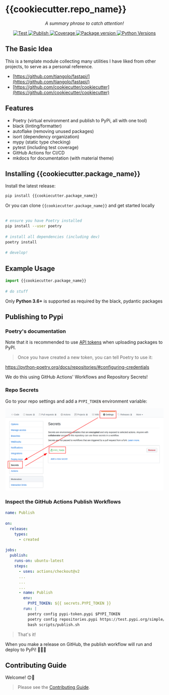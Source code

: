 # {{cookiecutter.repo_name}}

<p align="center">
    <em>A summary phrase to catch attention!</em>
</p>

<p align="center">
<a href="https://github.com/{{cookiecutter.github_user}}/{{cookiecutter.repo_name}}/actions?query=workflow%3ATest" target="_blank">
    <img src="https://github.com/{{cookiecutter.github_user}}/{{cookiecutter.repo_name}}/workflows/Test/badge.svg" alt="Test">
</a>
<a href="https://github.com/{{cookiecutter.github_user}}/{{cookiecutter.repo_name}}/actions?query=workflow%3APublish" target="_blank">
    <img src="https://github.com/{{cookiecutter.github_user}}/{{cookiecutter.repo_name}}/workflows/Publish/badge.svg" alt="Publish">
</a>
<a href="https://codecov.io/gh/{{cookiecutter.github_user}}/{{cookiecutter.repo_name}}" target="_blank">
    <img src="https://img.shields.io/codecov/c/github/{{cookiecutter.github_user}}/{{cookiecutter.repo_name}}?color=%2334D058" alt="Coverage">
</a>
<a href="https://pypi.org/project/{{cookiecutter.package_name}}" target="_blank">
    <img src="https://img.shields.io/pypi/v/{{cookiecutter.package_name}}?color=%2334D058&label=pypi%20package" alt="Package version">
</a>
<a href="https://pypi.org/project/{{cookiecutter.package_name}}/" target="_blank">
    <img src="https://img.shields.io/pypi/pyversions/{{cookiecutter.package_name}}.svg" alt="Python Versions">
</a>

## The Basic Idea

This is a template module collecting many utilities I have liked from other projects, to serve as a personal reference.
- [https://github.com/tiangolo/fastapi/](https://github.com/tiangolo/fastapi/)
- [https://github.com/cookiecutter/cookiecutter](https://github.com/cookiecutter/cookiecutter)

## Features

- Poetry (virtual environment and publish to PyPi, all with one tool)
- black (linting/formatter)
- autoflake (removing unused packages)
- isort (dependency organization)
- mypy (static type checking)
- pytest (including test coverage)
- GitHub Actions for CI/CD
- mkdocs for documentation (with material theme)

## Installing {{cookiecutter.package_name}}

Install the latest release:

```bash
pip install {{cookiecutter.package_name}}
```

Or you can clone `{{cookiecutter.package_name}}` and get started locally

```bash

# ensure you have Poetry installed
pip install --user poetry

# install all dependencies (including dev)
poetry install

# develop!

```

## Example Usage

```python
import {{cookiecutter.package_name}}

# do stuff
```

Only **Python 3.6+** is supported as required by the black, pydantic packages

## Publishing to Pypi

### Poetry's documentation

Note that it is recommended to use [API tokens](https://pypi.org/help/#apitoken) when uploading packages to PyPI.

>Once you have created a new token, you can tell Poetry to use it:

<https://python-poetry.org/docs/repositories/#configuring-credentials>

We do this using GitHub Actions' Workflows and Repository Secrets!

### Repo Secrets

Go to your repo settings and add a `PYPI_TOKEN` environment variable:

![Github Actions setup of Poetry token environment variable](images/Github-Secrets-PYPI_TOKEN-Setup.png)

### Inspect the GitHub Actions Publish Workflows

```yml
name: Publish

on:
  release:
    types:
      - created

jobs:
  publish:
    runs-on: ubuntu-latest
    steps:
      - uses: actions/checkout@v2
      ...
      ...
      ...
      - name: Publish
        env:
          PYPI_TOKEN: ${{ secrets.PYPI_TOKEN }}
        run: |
          poetry config pypi-token.pypi $PYPI_TOKEN
          poetry config repositories.pypi https://test.pypi.org/simple/
          bash scripts/publish.sh
```

> That's it!

When you make a release on GitHub, the publish workflow will run and deploy to PyPi! 🚀🎉😎

## Contributing Guide

Welcome! 😊👋

> Please see the [Contributing Guide](CONTRIBUTING.md).
